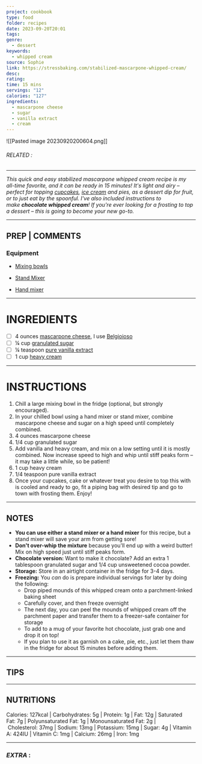 ```yaml
---
project: cookbook
type: food
folder: recipes
date: 2023-09-20T20:01
tags: 
genre:
  - dessert
keywords:
  - whipped cream
source: Sophie
link: https://stressbaking.com/stabilized-mascarpone-whipped-cream/
desc: 
rating: 
time: 15 mins
servings: "12"
calories: "127"
ingredients:
  - mascarpone cheese
  - sugar
  - vanilla extract
  - cream
---
```


![[Pasted image 20230920200604.png]]
###### *RELATED* : 
---
_This quick and easy stabilized mascarpone whipped cream recipe is my all-time favorite, and it can be ready in 15 minutes! It's light and airy – perfect for topping [cupcakes](https://stressbaking.com/recipe-index/cake-cupcakes/), [ice cream](https://stressbaking.com/recipe-index/ice-cream-other-frozen-treats/) and pies, as a dessert dip for fruit, or to just eat by the spoonful._ _I've also included instructions to make **chocolate whipped cream**!_ _If you're ever looking for a frosting to top a dessert – this is going to become your new go-to._

---
## PREP | COMMENTS

### Equipment

- [Mixing bowls](https://www.amazon.com/OXO-Grips-3-Piece-Stainless-Steel-Mixing/dp/B001715PN8?th=1&linkCode=ll1&tag=strebaki-20&linkId=f3900a02a827940d16ad9c80abd9187e&language=en_US&ref_=as_li_ss_tl)
    
- [Stand Mixer](https://www.tkqlhce.com/click-100739270-10728676?url=https%3A%2F%2Fwww.kitchenaid.com%2Fcountertop-appliances%2Fstand-mixers%2Fbowl-lift-stand-mixers%2Fp.professional-600-series-6-quart-bowl-lift-stand-mixer.kp26m1xq3cu.html%3F)
    
- [Hand mixer](https://www.amazon.com/KitchenAid-KHM7210CU-7-Speed-Digital-Accessories/dp/B00C0QJY40?th=1&linkCode=ll1&tag=strebaki-20&linkId=5e0d87924c9d7d28c8791600e4318b06&language=en_US&ref_=as_li_ss_tl)

---
# INGREDIENTS

- [ ] 4 ounces [mascarpone cheese](https://www.amazon.com/s?k=mascarpone+cheese&i=grocery&crid=1784I2PEGYQQY&sprefix=mascarpone+cheese%2Cgrocery%2C113&linkCode=ll2&tag=strebaki-20&linkId=908b4ca2876d11bb769faed29e7e4c3a&language=en_US&ref_=as_li_ss_tl), I use [Belgioioso](http://www.belgioioso.com/Products/Mascarpone)
- [ ] ¼ cup [granulated sugar](https://www.amazon.com/s?k=granulated+sugar&i=grocery&sprefix=granulate%2Cgrocery%2C76&linkCode=ll2&tag=strebaki-20&linkId=466c1a95d062c5c884fa266712e5de22&language=en_US&ref_=as_li_ss_tl)
- [ ] ¼ teaspoon [pure vanilla extract](https://www.amazon.com/s?k=pure+vanilla+extract&i=grocery&sprefix=pure+vanilla%2Cgrocery%2C74&linkCode=ll2&tag=strebaki-20&linkId=6b5d92abbdd695fef8e1e14aa761a745&language=en_US&ref_=as_li_ss_tl)
- [ ] 1 cup [heavy cream](https://www.amazon.com/s?k=heavy+cream&i=grocery&crid=16YZ8GOZU89F&sprefix=heavy+crea%2Cgrocery%2C79&linkCode=ll2&tag=strebaki-20&linkId=ac1003fd5392c16ed5157af7eb28f62f&language=en_US&ref_=as_li_ss_tl)

---
# INSTRUCTIONS

1. Chill a large mixing bowl in the fridge (optional, but strongly encouraged).
2. In your chilled bowl using a hand mixer or stand mixer, combine mascarpone cheese and sugar on a high speed until completely combined.
3. 4 ounces mascarpone cheese
4. 1/4 cup granulated sugar
5. Add vanilla and heavy cream, and mix on a low setting until it is mostly combined. Now increase speed to high and whip until stiff peaks form – it may take a little while, so be patient!
6. 1 cup heavy cream
7. 1/4 teaspoon pure vanilla extract
8. Once your cupcakes, cake or whatever treat you desire to top this with is cooled and ready to go, fit a piping bag with desired tip and go to town with frosting them. Enjoy!

---
## NOTES

- **You can use either a stand mixer or a hand mixer** for this recipe, but a stand mixer will save your arm from getting sore!
- **Don't over-whip the mixture** because you'll end up with a weird butter! Mix on high speed just until stiff peaks form.
- **Chocolate version:** Want to make it chocolate? Add an extra 1 tablespoon granulated sugar and 1/4 cup unsweetened cocoa powder.
- **Storage:** Store in an airtight container in the fridge for 3-4 days.
- **Freezing:** You _can_ do is prepare individual servings for later by doing the following:
    - Drop piped mounds of this whipped cream onto a parchment-linked baking sheet
    - Carefully cover, and then freeze overnight
    - The next day, you can peel the mounds of whipped cream off the parchment paper and transfer them to a freezer-safe container for storage
    - To add to a mug of your favorite hot chocolate, just grab one and drop it on top!
    - If you plan to use it as garnish on a cake, pie, etc., just let them thaw in the fridge for about 15 minutes before adding them.

---
## TIPS



---
## NUTRITIONS

Calories: 127kcal | Carbohydrates: 5g | Protein: 1g | Fat: 12g | Saturated Fat: 7g | Polyunsaturated Fat: 1g | Monounsaturated Fat: 2g | Cholesterol: 37mg | Sodium: 13mg | Potassium: 15mg | Sugar: 4g | Vitamin A: 424IU | Vitamin C: 1mg | Calcium: 26mg | Iron: 1mg

---
### *EXTRA* :



